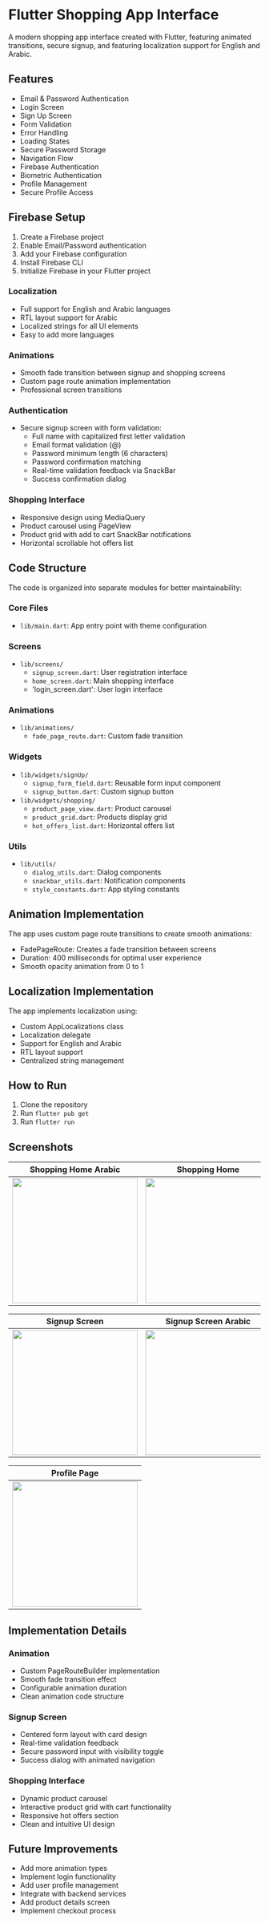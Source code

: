 # Flutter Shopping App Interface

A modern shopping app interface created with Flutter, featuring animated transitions, secure signup, and featuring localization support for English and Arabic.

## Features
- Email & Password Authentication
- Login Screen
- Sign Up Screen
- Form Validation
- Error Handling
- Loading States
- Secure Password Storage
- Navigation Flow
- Firebase Authentication
- Biometric Authentication
- Profile Management
- Secure Profile Access


## Firebase Setup
1. Create a Firebase project
2. Enable Email/Password authentication
3. Add your Firebase configuration
4. Install Firebase CLI
5. Initialize Firebase in your Flutter project


### Localization
- Full support for English and Arabic languages
- RTL layout support for Arabic
- Localized strings for all UI elements
- Easy to add more languages

### Animations
- Smooth fade transition between signup and shopping screens
- Custom page route animation implementation
- Professional screen transitions

### Authentication
- Secure signup screen with form validation:
  - Full name with capitalized first letter validation
  - Email format validation (@)
  - Password minimum length (6 characters)
  - Password confirmation matching
  - Real-time validation feedback via SnackBar
  - Success confirmation dialog

### Shopping Interface
- Responsive design using MediaQuery
- Product carousel using PageView
- Product grid with add to cart SnackBar notifications
- Horizontal scrollable hot offers list

## Code Structure
The code is organized into separate modules for better maintainability:

### Core Files
- `lib/main.dart`: App entry point with theme configuration

### Screens
- `lib/screens/`
  - `signup_screen.dart`: User registration interface
  - `home_screen.dart`: Main shopping interface
  - 'login_screen.dart': User login interface

### Animations
- `lib/animations/`
  - `fade_page_route.dart`: Custom fade transition

### Widgets
- `lib/widgets/signUp/`
  - `signup_form_field.dart`: Reusable form input component
  - `signup_button.dart`: Custom signup button
- `lib/widgets/shopping/`
  - `product_page_view.dart`: Product carousel
  - `product_grid.dart`: Products display grid
  - `hot_offers_list.dart`: Horizontal offers list

### Utils
- `lib/utils/`
  - `dialog_utils.dart`: Dialog components
  - `snackbar_utils.dart`: Notification components
  - `style_constants.dart`: App styling constants

## Animation Implementation

The app uses custom page route transitions to create smooth animations:
- FadePageRoute: Creates a fade transition between screens
- Duration: 400 milliseconds for optimal user experience
- Smooth opacity animation from 0 to 1

## Localization Implementation
The app implements localization using:
- Custom AppLocalizations class
- Localization delegate
- Support for English and Arabic
- RTL layout support
- Centralized string management

## How to Run

1. Clone the repository
2. Run `flutter pub get`
3. Run `flutter run`

## Screenshots

| Shopping Home Arabic | Shopping Home |
|---|---|
| <img src="shopping_screen_ar.png" width="250"> | <img src="shopping_screen.png" width="250"> |

| Signup Screen | Signup Screen Arabic | Login Screen | Login Screen Arabic |
|---|---|---|---|
| <img src="signup_screen.png" width="250"> | <img src="signup_screen_ar.png" width="250"> | <img src="login_screen.png" width="250"> | <img src="login_screen_ar.png" width="250"> |

| Profile Page                        |
|-------------------------------------|
| <img src="profile.png" width="250"> |
## Implementation Details

### Animation
- Custom PageRouteBuilder implementation
- Smooth fade transition effect
- Configurable animation duration
- Clean animation code structure

### Signup Screen
- Centered form layout with card design
- Real-time validation feedback
- Secure password input with visibility toggle
- Success dialog with animated navigation

### Shopping Interface
- Dynamic product carousel
- Interactive product grid with cart functionality
- Responsive hot offers section
- Clean and intuitive UI design

## Future Improvements

- Add more animation types
- Implement login functionality
- Add user profile management
- Integrate with backend services
- Add product details screen
- Implement checkout process